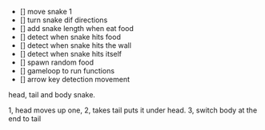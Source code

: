 - [] move snake 1
- [] turn snake dif directions
- [] add snake length when eat food
- [] detect when snake hits food
- [] detect when snake hits the wall
- [] detect when snake hits itself
- [] spawn random food
- [] gameloop to run functions
- [] arrow key detection movement

head, tail and body snake.

1, head moves up one,
2, takes tail puts it under head.
3, switch body at the end to tail
